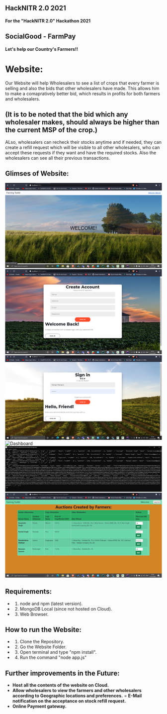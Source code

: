 ## HackNITR 2.0 2021
#### For the "HackNITR 2.0" Hackathon 2021

## SocialGood - FarmPay
#### Let's help our Country's Farmers!!

# Website:

Our Website will help Wholesalers to see a list of crops that every farmer is selling and also the bids that other wholesalers have made. This allows him to make a comapratively better bid, which results in profits for both farmers and wholesalers. 
## (It is to be noted that the bid which any wholesaler makes, should always be higher than the current MSP of the crop.) 
ALso, wholesalers can recheck their stocks anytime and if needed, they can create a refill request which will be visible to all other wholesalers, who can accept these requests if they want and have the required stocks. Also the wholesalers can see all their previous transactions.  

## Glimses of Website:
![Landing Page](images/landing.png?raw=true)
![Sign Up Page](images/up.png?raw=true)
![Sign In Page](images/in.png?raw=true)
![Dashboard](images/Website.gif?raw=true)
![Database](images/database.png?raw=true)
![Auction & Bidding](images/auction.png?raw=true)

## Requirements:

- 1. node and npm (latest version).
- 2. MongoDB Local (since not hosted on Cloud).
- 3. Web Browser.


## How to run the Website:

- 1. Clone the Repository.
- 2. Go the Website Folder.
- 3. Open terminal and type "npm install".
- 4. Run the command "node app.js"

## Further improvements in the Future:

- **Host all the contents of the website on Cloud.**
- **Allow wholesalers to view the farmers and other wholesalers according to Geographic locations and preferences.**
= **E-Mail notification on the acceptance on stock refill request.**
- **Online Payment gateway.**